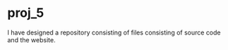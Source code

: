 # proj_5
I have designed a  repository consisting of files consisting of  source code and the website.
